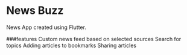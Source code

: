 # News Buzz

News App created using Flutter.

###features
Custom news feed based on selected sources
Search for topics
Adding articles to bookmarks
Sharing articles
